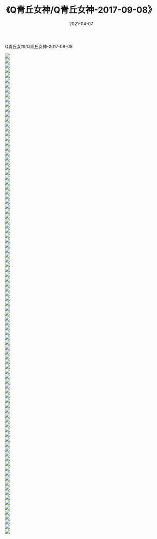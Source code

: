 ﻿---
layout: post
title:  《Q青丘女神/Q青丘女神-2017-09-08》
date:   2021-04-07
img: http://pic.660000.xyz/1:/网络美图/2021/Q青丘女神/Q青丘女神-2017-09-08/000.jpg
categories: [美女, 清纯, 唯美]
---

Q青丘女神/Q青丘女神-2017-09-08

 ![](http://pic.660000.xyz/1:/网络美图/2021/Q青丘女神/Q青丘女神-2017-09-08/001.jpg) <br>![](http://pic.660000.xyz/1:/网络美图/2021/Q青丘女神/Q青丘女神-2017-09-08/002.jpg) <br>![](http://pic.660000.xyz/1:/网络美图/2021/Q青丘女神/Q青丘女神-2017-09-08/003.jpg) <br>![](http://pic.660000.xyz/1:/网络美图/2021/Q青丘女神/Q青丘女神-2017-09-08/004.jpg) <br>![](http://pic.660000.xyz/1:/网络美图/2021/Q青丘女神/Q青丘女神-2017-09-08/005.jpg) <br>![](http://pic.660000.xyz/1:/网络美图/2021/Q青丘女神/Q青丘女神-2017-09-08/006.jpg) <br>![](http://pic.660000.xyz/1:/网络美图/2021/Q青丘女神/Q青丘女神-2017-09-08/007.jpg) <br>![](http://pic.660000.xyz/1:/网络美图/2021/Q青丘女神/Q青丘女神-2017-09-08/008.jpg) <br>![](http://pic.660000.xyz/1:/网络美图/2021/Q青丘女神/Q青丘女神-2017-09-08/009.jpg) <br>![](http://pic.660000.xyz/1:/网络美图/2021/Q青丘女神/Q青丘女神-2017-09-08/010.jpg) <br>![](http://pic.660000.xyz/1:/网络美图/2021/Q青丘女神/Q青丘女神-2017-09-08/011.jpg) <br>![](http://pic.660000.xyz/1:/网络美图/2021/Q青丘女神/Q青丘女神-2017-09-08/012.jpg) <br>![](http://pic.660000.xyz/1:/网络美图/2021/Q青丘女神/Q青丘女神-2017-09-08/013.jpg) <br>![](http://pic.660000.xyz/1:/网络美图/2021/Q青丘女神/Q青丘女神-2017-09-08/014.jpg) <br>![](http://pic.660000.xyz/1:/网络美图/2021/Q青丘女神/Q青丘女神-2017-09-08/015.jpg) <br>![](http://pic.660000.xyz/1:/网络美图/2021/Q青丘女神/Q青丘女神-2017-09-08/016.jpg) <br>![](http://pic.660000.xyz/1:/网络美图/2021/Q青丘女神/Q青丘女神-2017-09-08/017.jpg) <br>![](http://pic.660000.xyz/1:/网络美图/2021/Q青丘女神/Q青丘女神-2017-09-08/018.jpg) <br>![](http://pic.660000.xyz/1:/网络美图/2021/Q青丘女神/Q青丘女神-2017-09-08/019.jpg) <br>![](http://pic.660000.xyz/1:/网络美图/2021/Q青丘女神/Q青丘女神-2017-09-08/020.jpg) <br>![](http://pic.660000.xyz/1:/网络美图/2021/Q青丘女神/Q青丘女神-2017-09-08/021.jpg) <br>![](http://pic.660000.xyz/1:/网络美图/2021/Q青丘女神/Q青丘女神-2017-09-08/022.jpg) <br>![](http://pic.660000.xyz/1:/网络美图/2021/Q青丘女神/Q青丘女神-2017-09-08/023.jpg) <br>![](http://pic.660000.xyz/1:/网络美图/2021/Q青丘女神/Q青丘女神-2017-09-08/024.jpg) <br>![](http://pic.660000.xyz/1:/网络美图/2021/Q青丘女神/Q青丘女神-2017-09-08/025.jpg) <br>![](http://pic.660000.xyz/1:/网络美图/2021/Q青丘女神/Q青丘女神-2017-09-08/026.jpg) <br>![](http://pic.660000.xyz/1:/网络美图/2021/Q青丘女神/Q青丘女神-2017-09-08/027.jpg) <br>![](http://pic.660000.xyz/1:/网络美图/2021/Q青丘女神/Q青丘女神-2017-09-08/028.jpg) <br>![](http://pic.660000.xyz/1:/网络美图/2021/Q青丘女神/Q青丘女神-2017-09-08/029.jpg) <br>![](http://pic.660000.xyz/1:/网络美图/2021/Q青丘女神/Q青丘女神-2017-09-08/030.jpg) <br>![](http://pic.660000.xyz/1:/网络美图/2021/Q青丘女神/Q青丘女神-2017-09-08/031.jpg) <br>![](http://pic.660000.xyz/1:/网络美图/2021/Q青丘女神/Q青丘女神-2017-09-08/032.jpg) <br>![](http://pic.660000.xyz/1:/网络美图/2021/Q青丘女神/Q青丘女神-2017-09-08/033.jpg) <br>![](http://pic.660000.xyz/1:/网络美图/2021/Q青丘女神/Q青丘女神-2017-09-08/034.jpg) <br>![](http://pic.660000.xyz/1:/网络美图/2021/Q青丘女神/Q青丘女神-2017-09-08/035.jpg) <br>![](http://pic.660000.xyz/1:/网络美图/2021/Q青丘女神/Q青丘女神-2017-09-08/036.jpg) <br>![](http://pic.660000.xyz/1:/网络美图/2021/Q青丘女神/Q青丘女神-2017-09-08/037.jpg) <br>![](http://pic.660000.xyz/1:/网络美图/2021/Q青丘女神/Q青丘女神-2017-09-08/038.jpg) <br>![](http://pic.660000.xyz/1:/网络美图/2021/Q青丘女神/Q青丘女神-2017-09-08/039.jpg) <br>![](http://pic.660000.xyz/1:/网络美图/2021/Q青丘女神/Q青丘女神-2017-09-08/040.jpg) <br>![](http://pic.660000.xyz/1:/网络美图/2021/Q青丘女神/Q青丘女神-2017-09-08/041.jpg) <br>![](http://pic.660000.xyz/1:/网络美图/2021/Q青丘女神/Q青丘女神-2017-09-08/042.jpg) <br>![](http://pic.660000.xyz/1:/网络美图/2021/Q青丘女神/Q青丘女神-2017-09-08/043.jpg) <br>![](http://pic.660000.xyz/1:/网络美图/2021/Q青丘女神/Q青丘女神-2017-09-08/044.jpg) <br>![](http://pic.660000.xyz/1:/网络美图/2021/Q青丘女神/Q青丘女神-2017-09-08/045.jpg) <br>![](http://pic.660000.xyz/1:/网络美图/2021/Q青丘女神/Q青丘女神-2017-09-08/046.jpg) <br>![](http://pic.660000.xyz/1:/网络美图/2021/Q青丘女神/Q青丘女神-2017-09-08/047.jpg) <br>![](http://pic.660000.xyz/1:/网络美图/2021/Q青丘女神/Q青丘女神-2017-09-08/048.jpg) <br>![](http://pic.660000.xyz/1:/网络美图/2021/Q青丘女神/Q青丘女神-2017-09-08/049.jpg) <br>![](http://pic.660000.xyz/1:/网络美图/2021/Q青丘女神/Q青丘女神-2017-09-08/050.jpg) <br>![](http://pic.660000.xyz/1:/网络美图/2021/Q青丘女神/Q青丘女神-2017-09-08/051.jpg) <br>![](http://pic.660000.xyz/1:/网络美图/2021/Q青丘女神/Q青丘女神-2017-09-08/052.jpg) <br>![](http://pic.660000.xyz/1:/网络美图/2021/Q青丘女神/Q青丘女神-2017-09-08/053.jpg) <br>![](http://pic.660000.xyz/1:/网络美图/2021/Q青丘女神/Q青丘女神-2017-09-08/054.jpg) <br>![](http://pic.660000.xyz/1:/网络美图/2021/Q青丘女神/Q青丘女神-2017-09-08/055.jpg) <br>![](http://pic.660000.xyz/1:/网络美图/2021/Q青丘女神/Q青丘女神-2017-09-08/056.jpg) <br>![](http://pic.660000.xyz/1:/网络美图/2021/Q青丘女神/Q青丘女神-2017-09-08/057.jpg) <br>![](http://pic.660000.xyz/1:/网络美图/2021/Q青丘女神/Q青丘女神-2017-09-08/058.jpg) <br>![](http://pic.660000.xyz/1:/网络美图/2021/Q青丘女神/Q青丘女神-2017-09-08/059.jpg) <br>![](http://pic.660000.xyz/1:/网络美图/2021/Q青丘女神/Q青丘女神-2017-09-08/060.jpg) <br>![](http://pic.660000.xyz/1:/网络美图/2021/Q青丘女神/Q青丘女神-2017-09-08/061.jpg) <br>![](http://pic.660000.xyz/1:/网络美图/2021/Q青丘女神/Q青丘女神-2017-09-08/062.jpg) <br>![](http://pic.660000.xyz/1:/网络美图/2021/Q青丘女神/Q青丘女神-2017-09-08/063.jpg) <br>![](http://pic.660000.xyz/1:/网络美图/2021/Q青丘女神/Q青丘女神-2017-09-08/064.jpg) <br>![](http://pic.660000.xyz/1:/网络美图/2021/Q青丘女神/Q青丘女神-2017-09-08/065.jpg) <br>![](http://pic.660000.xyz/1:/网络美图/2021/Q青丘女神/Q青丘女神-2017-09-08/066.jpg) <br>![](http://pic.660000.xyz/1:/网络美图/2021/Q青丘女神/Q青丘女神-2017-09-08/067.jpg) <br>![](http://pic.660000.xyz/1:/网络美图/2021/Q青丘女神/Q青丘女神-2017-09-08/068.jpg) <br>![](http://pic.660000.xyz/1:/网络美图/2021/Q青丘女神/Q青丘女神-2017-09-08/069.jpg) <br>![](http://pic.660000.xyz/1:/网络美图/2021/Q青丘女神/Q青丘女神-2017-09-08/070.jpg) <br>![](http://pic.660000.xyz/1:/网络美图/2021/Q青丘女神/Q青丘女神-2017-09-08/071.jpg) <br>![](http://pic.660000.xyz/1:/网络美图/2021/Q青丘女神/Q青丘女神-2017-09-08/072.jpg) <br>![](http://pic.660000.xyz/1:/网络美图/2021/Q青丘女神/Q青丘女神-2017-09-08/073.jpg) <br>![](http://pic.660000.xyz/1:/网络美图/2021/Q青丘女神/Q青丘女神-2017-09-08/074.jpg) <br>![](http://pic.660000.xyz/1:/网络美图/2021/Q青丘女神/Q青丘女神-2017-09-08/075.jpg) <br>![](http://pic.660000.xyz/1:/网络美图/2021/Q青丘女神/Q青丘女神-2017-09-08/076.jpg) <br>![](http://pic.660000.xyz/1:/网络美图/2021/Q青丘女神/Q青丘女神-2017-09-08/077.jpg) <br>![](http://pic.660000.xyz/1:/网络美图/2021/Q青丘女神/Q青丘女神-2017-09-08/078.jpg) <br>![](http://pic.660000.xyz/1:/网络美图/2021/Q青丘女神/Q青丘女神-2017-09-08/079.jpg) <br>![](http://pic.660000.xyz/1:/网络美图/2021/Q青丘女神/Q青丘女神-2017-09-08/080.jpg) <br>![](http://pic.660000.xyz/1:/网络美图/2021/Q青丘女神/Q青丘女神-2017-09-08/081.jpg) <br>![](http://pic.660000.xyz/1:/网络美图/2021/Q青丘女神/Q青丘女神-2017-09-08/082.jpg) <br>![](http://pic.660000.xyz/1:/网络美图/2021/Q青丘女神/Q青丘女神-2017-09-08/083.jpg) <br>![](http://pic.660000.xyz/1:/网络美图/2021/Q青丘女神/Q青丘女神-2017-09-08/084.jpg) <br>![](http://pic.660000.xyz/1:/网络美图/2021/Q青丘女神/Q青丘女神-2017-09-08/085.jpg) <br>![](http://pic.660000.xyz/1:/网络美图/2021/Q青丘女神/Q青丘女神-2017-09-08/086.jpg) <br>![](http://pic.660000.xyz/1:/网络美图/2021/Q青丘女神/Q青丘女神-2017-09-08/087.jpg) <br>![](http://pic.660000.xyz/1:/网络美图/2021/Q青丘女神/Q青丘女神-2017-09-08/088.jpg) <br>![](http://pic.660000.xyz/1:/网络美图/2021/Q青丘女神/Q青丘女神-2017-09-08/089.jpg) <br>![](http://pic.660000.xyz/1:/网络美图/2021/Q青丘女神/Q青丘女神-2017-09-08/090.jpg) <br>![](http://pic.660000.xyz/1:/网络美图/2021/Q青丘女神/Q青丘女神-2017-09-08/091.jpg) <br>![](http://pic.660000.xyz/1:/网络美图/2021/Q青丘女神/Q青丘女神-2017-09-08/092.jpg) <br>![](http://pic.660000.xyz/1:/网络美图/2021/Q青丘女神/Q青丘女神-2017-09-08/093.jpg) <br>![](http://pic.660000.xyz/1:/网络美图/2021/Q青丘女神/Q青丘女神-2017-09-08/094.jpg) <br>![](http://pic.660000.xyz/1:/网络美图/2021/Q青丘女神/Q青丘女神-2017-09-08/095.jpg) <br>![](http://pic.660000.xyz/1:/网络美图/2021/Q青丘女神/Q青丘女神-2017-09-08/096.jpg) <br>![](http://pic.660000.xyz/1:/网络美图/2021/Q青丘女神/Q青丘女神-2017-09-08/097.jpg) <br>![](http://pic.660000.xyz/1:/网络美图/2021/Q青丘女神/Q青丘女神-2017-09-08/098.jpg) <br>![](http://pic.660000.xyz/1:/网络美图/2021/Q青丘女神/Q青丘女神-2017-09-08/099.jpg) <br>